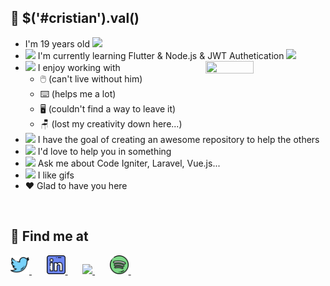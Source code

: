 ## 📣 $('#cristian').val() 

- I'm 19 years old <img src="https://emojis.slackmojis.com/emojis/images/1488512507/1804/aaw_yeah.gif?1488512507" width="30"> 
- <img src="https://emojis.slackmojis.com/emojis/images/1536351075/4595/blob-turtle.gif?1536351075" width="30"> 
  I'm currently learning Flutter & Node.js & JWT Authetication <img src="https://emojis.slackmojis.com/emojis/images/1584726375/8272/blob-cool.gif?1584726375" width="30"> 
  <img width="40%" height="30%" src="https://media.giphy.com/media/Wm8h2gyEY8VnJeru6f/giphy.gif" align=right>
- <img src="https://media.giphy.com/media/WUlplcMpOCEmTGBtBW/giphy.gif" width="30">  I enjoy working with
  - 🖱️ (can't live without him)
  - ⌨️ (helps me a lot)
  - 🖥️ (couldn't find a way to leave it)
  - 🪑 (lost my creativity down here...)
- <img src="https://emojis.slackmojis.com/emojis/images/1579644131/7581/elmofire.gif?1579644131" width="30"> I have the goal of creating an awesome repository to help the others 
- <img src="https://emojis.slackmojis.com/emojis/images/1575409644/7248/baby-yoda-soup.gif?1575409644" width="30"> I'd love to help you in something 
- <img src="https://emojis.slackmojis.com/emojis/images/1602241199/10777/keanu-thanks.gif?1602241199" width="30"> Ask me about Code Igniter, Laravel, Vue.js...
- <img src="https://emojis.slackmojis.com/emojis/images/1523609596/3783/dancing_dog.gif?1523609596" width="30"> I like gifs 
- ❤️ Glad to have you here

<p> &nbsp;&nbsp;&nbsp;&nbsp;&nbsp; </p>

## 📌 Find me at
<p align="left">
  <a href="https://twitter.com/od_cristian" target="_blank">
    <img height="30" src="https://raw.githubusercontent.com/AbhishekMaira10/AbhishekMaira10/master/Resources/png/twitter.png?raw=true">
  </a>&nbsp;&nbsp;&nbsp;&nbsp;&nbsp;
  <a href="https://www.linkedin.com/in/cristian-eduardo-da-silva-596385197/" target="_blank">
    <img height="30" src="https://raw.githubusercontent.com/AbhishekMaira10/AbhishekMaira10/master/linkedin.png?raw=true">
  </a>&nbsp;&nbsp;&nbsp;&nbsp;&nbsp;
  <a href="https://www.instagram.com/od_cristian/" target="_blank">
    <img height="30" src="https://image.flaticon.com/icons/svg/725/725278.svg">
  </a>&nbsp;&nbsp;&nbsp;&nbsp;&nbsp;
  <a href="https://open.spotify.com/user/22pgeqb446mlg7tpixg7sla7a?si=QJivUTOwRUahvmK9K24JSw" target="_blank">
    <img height="30" src="https://raw.githubusercontent.com/AbhishekMaira10/AbhishekMaira10/master/Resources/png/spotify.png?raw=true">
  </a>&nbsp;&nbsp;&nbsp;&nbsp;&nbsp;
</p>


<!--
**odCristian/odCristian** is a ✨ _special_ ✨ repository because its `README.md` (this file) appears on your GitHub profile.

Here are some ideas to get you started:

- 🔭 I’m currently working on ...
- 🌱 I’m currently learning ...
- 👯 I’m looking to collaborate on ...
- 🤔 I’m looking for help with ...
- 💬 Ask me about ...
- 📫 How to reach me: ...
- 😄 Pronouns: ...
- ⚡ Fun fact: ...
-->

